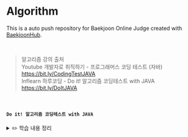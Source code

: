 # Algorithm
This is a auto push repository for Baekjoon Online Judge created with [BaekjoonHub](https://github.com/BaekjoonHub/BaekjoonHub).

<br>

> 알고리즘 강의 출처 <br> 
Youtube 개발자로 취직하기 - 프로그래머스 코딩 테스트 (자바) https://bit.ly/CodingTestJAVA  <br>
Inflearn 하루코딩 - Do it! 알고리즘 코딩테스트 with JAVA https://bit.ly/DoItJAVA 

<br>

#### `Do it! 알고리즘 코딩테스트 with JAVA`

<details>
  
  <summary>✏️ 학습 내용 정리</summary>
  
  ##### `섹션 0) 코딩테스트 준비하기`
  
  * 시간복잡도
    * 보통 코딩테스트 문제는 시간 제한이 있다 (1~2초 내외)
    * 1초당 1억 번의 연산을 한 다고 대략 가정하면 되고, 최악의 연산 시간 (빅오표기법) 이 시간 제한 안에 수행될 수 있도록 문제 풀이를 진행해야 한다
    * 연산 횟수를 구하는 공식 : 알고리즘 시간 복잡도 X 데이터의 크기
    * 상수는 시간복잡도에서 제외하고, 가장 많이 중첩된 반복문 (ex. 이중, 3중 for문...) 이 수행시간이 제일 길기 때문에 시간복잡도의 기준으로 삼는다
    * 코테 문제를 한 번에 맞추면 정말 행운이지만, 문제가 틀렸다면, 1️⃣ 알맞은 알고리즘을 선택했는지 2️⃣ 비효율적인 로직이 쓰였는지, 어떻게 효율적으로 바꿀지 를 중심으로 고민할 것

  <br>
  
  * 디버깅
    * 문제 풀다가 흠... 긴가민가 하는 부분에 디버깅을 찍고 돌려보자 (처음에는 로그를 찍는게 더 편하다고 생각하겠지만 디버깅이 더 괜찮대요)
    * 반복문에서 인덱스 범위 지정 오류 찾아보기
    * 잘못된 변수 사용 오류 찾아보기
    * 자료형 범위 오류 찾아보기 (int 형을 사용했는데 이상하게 음수가 나온다면 long 으로 바꿔보자, 이런 일이 꽤 빈번하게 발생하기 때문에 아예 초장부터 long으로 선언하고 문제 푸는게 정신건강에 이로울 수 있다)

  <br>
  
  ##### `섹션 1) 자료구조 (Data Stucture)`

  * 배열 
    * 배열은 메모리의 연속 공간에 값이 채워져 있는 형태의 자료구조, 배열의 값은 인덱스를 통해 참조할 수 있으며, 선언한 자료형의 값만 저장할 수 있다.
    * 인덱스를 사용하여 값에 바로 접근할 수 있다.
    * 새로운 값을 삽입하거나 특정 인덱스에 있는 값을 삭제하기 어렵다. 값을 삽입하거나 삭제하려면 해당 인덱스 주변에 있는 값을 이동시키는 과정이 필요하다.
    * 배열의 크기는 선언할 때 지정할 수 있으며, 한 번 선언하면 크기를 늘리거나 줄일 수 없다.
    * 구조가 간단한 편 ➡️ 코테에서 많이 사용함

  <br>
  
  * 리스트
    * 리스트는 값과 포인터를 묶은 노드(값, 포인터를 쌍으로 갖는 기초 단위) 라는 것을 포인터로 연결한 자료구조다.
    * 인텍스가 없으므로 값에 접근하려면 Head 포인터부터 순서대로 접근해야 한다. ➡️ 값에 접근하는 속도가 느리다
    * 포인터로 연결되어 있으므로 데이터를 삽입하거나 삭제하는 연산 속도가 빠르다.
    * 선언할 때 크기를 별도로 지정하지 않아도 된다. ➡️ 리스트의 크기는 정해져 있지 않으며, 크기가 변하기 쉬운 데이터를 다룰 때 적절하다!
    * 포인터를 저장할 공간이 필요하므로, 배열보다는 구조가 복잡하다
    * 구현되어있는 ArrayList, LinkedList는 삽입, 삭제, 접근이 내부적으로 지원되기 때문에, 쌩 리스트를 구현하는 경우는 거의 없음 (쌩 리스트를 구현하는건 난이도가 상당히 높음)

  <br>
  
  * 구간 합
    * 구간 합은 합 배열을 이용하여 시간 복잡도를 더 줄이기 위해 사용하는 특수한 목적의 알고리즘이다.
    * <img width="404" alt="image" src="https://github.com/chujaeyeong/Algorithm/assets/123634960/97c6e441-36dd-472d-8d05-3c520c991e28">

    * 합 배열 S를 만드는 공식 : S[i] = S[i-1] + A[i]

    <br>

    * <img width="404" alt="image" src="https://github.com/chujaeyeong/Algorithm/assets/123634960/73367c95-5cbc-496e-9e44-21a423927ba4">

    * i에서 j까지의 구간 합을 구하는 공식 : S[j] - S[i-1]
   
  <br>

  * 투 포인터
    * 투포인터의 이동 원칙
    * 번호의 합이 M보다 크므로 큰 번호 index 를 내린다 : A[i] + A[j] > M일 때, j--;
    * 번호의 합이 M보다 작으므로 작은 번호 index를 올린다 : A[i] + A[j] < M일 때, i++;
    * 양쪽 포인터를 모두 이동시키고 count를 증가시킨다 : A[i] + A[j] == M일 때, i++; j--; count++;

  <br>

  * 슬라이딩 윈도우
    * 시간복잡도가 O(n) 이라 주어진 문제의 max값이 클 때 유용하게 사용할 수 있음.
    * 크기가 정해진 부분 문자열 (윈도우) 를 이동시키면서, 크기를 유지한 상태로 윈도우를 이동시키면서 조건에 맞는지 탐색하는 방법
    * <img width="506" alt="image" src="https://github.com/chujaeyeong/Algorithm/assets/123634960/62a62241-25e8-41e7-b294-a4c823e71b8f">

  <br>

  * 스택과 큐
    * 스택 : 삽입과 삭제 연산이 후입선출(LIFO)로 이루어져있는 자료구조로, 삽입과 삭제가 한 쪽에서만 일어나는 특징을 가짐
    * 스택은 깊이 우선 탐색 (DFS), 백트래킹 종류의 코테에서 효과적임. 후입선출은 개념 자체가 재귀 함수 알고리즘 원리와 일맥상통함 
      * top : 삽입과 삭제가 일어나는 위치
      * push : top 위치에 현재 있는 데이터를 삭제하고 확인하는 연산
      * peek : top 위치에 현재 있는 데이터를 단순 확인하는 연산
    * 큐 : 삽입 삭제 연산이 선입선출(FIFO)로 이루어져있는 자료구조로, 스택과는 다르게 삽입과 삭제가 양방향에서 일어나는 특징을 가짐
    * 큐는 너비 우선 탐색 (BFS) 에서 자주 사용하는 연산임
      * rear :큐에서 가장 끝 데이터를 가리키는 영역
      * front : 큐에서 가장 앞의 데이터를 가리키는 영역
      * add : rear 부분에 새로운 데이터를 삽입하는 연산
      * poll : front 부분에 있는 데이터를 삭제하고 확인하는 연산
      * peek : front에 있는 데이터를 확인할 때 사용하는 연산
    * 우선순위 큐도 있음 (들어간 순서와 산관 없이 우선순위가 높은 데이터가 먼저 나오는 자료구조, 큐 설정에 따라 front에 항상 최댓값 또는 최솟값이 위치함. 일반적으로 힙(heap, 트리 종류 中 1)을 이용해 구현)


















  
</details>
